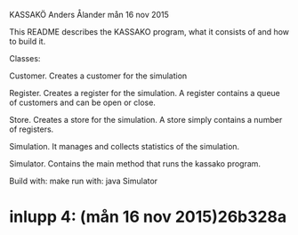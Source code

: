 KASSAKÖ
Anders Ålander
mån 16 nov 2015

This README describes  the KASSAKO program, what it consists of and how to build it.

Classes:

Customer. Creates a customer for the simulation

Register. Creates a register for the simulation. A register contains a queue of customers and can be open or close.

Store. Creates a store for the simulation. A store simply contains a number of registers.

Simulation. It manages and collects statistics of the simulation.

Simulator. Contains the main method that runs the kassako program.

Build with: make
run with: java Simulator

# inlupp 4: (mån 16 nov 2015)26b328a
